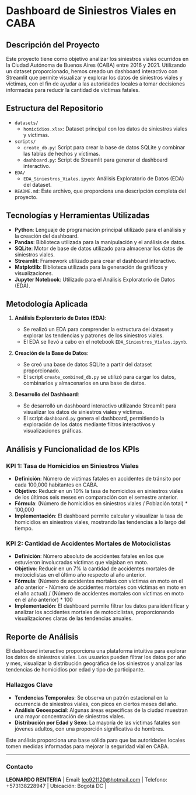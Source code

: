# Dashboard de Siniestros Viales en CABA

## Descripción del Proyecto

Este proyecto tiene como objetivo analizar los siniestros viales ocurridos en la Ciudad Autónoma de Buenos Aires (CABA) entre 2016 y 2021. Utilizando un dataset proporcionado, hemos creado un dashboard interactivo con Streamlit que permite visualizar y explorar los datos de siniestros viales y víctimas, con el fin de ayudar a las autoridades locales a tomar decisiones informadas para reducir la cantidad de víctimas fatales.

## Estructura del Repositorio

- `datasets/`
  - `homicidios.xlsx`: Dataset principal con los datos de siniestros viales y víctimas.
- `scripts/`
  - `create_db.py`: Script para crear la base de datos SQLite y combinar las tablas de hechos y víctimas.
  - `dashboard.py`: Script de Streamlit para generar el dashboard interactivo.
- `EDA/`
  - `EDA_Siniestros_Viales.ipynb`: Análisis Exploratorio de Datos (EDA) del dataset.
- `README.md`: Este archivo, que proporciona una descripción completa del proyecto.

## Tecnologías y Herramientas Utilizadas

- **Python**: Lenguaje de programación principal utilizado para el análisis y la creación del dashboard.
- **Pandas**: Biblioteca utilizada para la manipulación y el análisis de datos.
- **SQLite**: Motor de base de datos utilizado para almacenar los datos de siniestros viales.
- **Streamlit**: Framework utilizado para crear el dashboard interactivo.
- **Matplotlib**: Biblioteca utilizada para la generación de gráficos y visualizaciones.
- **Jupyter Notebook**: Utilizado para el Análisis Exploratorio de Datos (EDA).

## Metodología Aplicada

1. **Análisis Exploratorio de Datos (EDA)**:
   - Se realizó un EDA para comprender la estructura del dataset y explorar las tendencias y patrones de los siniestros viales.
   - El EDA se llevó a cabo en el notebook `EDA_Siniestros_Viales.ipynb`.

2. **Creación de la Base de Datos**:
   - Se creó una base de datos SQLite a partir del dataset proporcionado.
   - El script `create_combined_db.py` se utilizó para cargar los datos, combinarlos y almacenarlos en una base de datos.

3. **Desarrollo del Dashboard**:
   - Se desarrolló un dashboard interactivo utilizando Streamlit para visualizar los datos de siniestros viales y víctimas.
   - El script `dashboard.py` genera el dashboard, permitiendo la exploración de los datos mediante filtros interactivos y visualizaciones gráficas.

## Análisis y Funcionalidad de los KPIs

### KPI 1: Tasa de Homicidios en Siniestros Viales

- **Definición**: Número de víctimas fatales en accidentes de tránsito por cada 100,000 habitantes en CABA.
- **Objetivo**: Reducir en un 10% la tasa de homicidios en siniestros viales de los últimos seis meses en comparación con el semestre anterior.
- **Fórmula**: (Número de homicidios en siniestros viales / Población total) * 100,000
- **Implementación**: El dashboard permite calcular y visualizar la tasa de homicidios en siniestros viales, mostrando las tendencias a lo largo del tiempo.

### KPI 2: Cantidad de Accidentes Mortales de Motociclistas

- **Definición**: Número absoluto de accidentes fatales en los que estuvieron involucradas víctimas que viajaban en moto.
- **Objetivo**: Reducir en un 7% la cantidad de accidentes mortales de motociclistas en el último año respecto al año anterior.
- **Fórmula**: (Número de accidentes mortales con víctimas en moto en el año anterior - Número de accidentes mortales con víctimas en moto en el año actual) / (Número de accidentes mortales con víctimas en moto en el año anterior) * 100
- **Implementación**: El dashboard permite filtrar los datos para identificar y analizar los accidentes mortales de motociclistas, proporcionando visualizaciones claras de las tendencias anuales.

## Reporte de Análisis

El dashboard interactivo proporciona una plataforma intuitiva para explorar los datos de siniestros viales. Los usuarios pueden filtrar los datos por año y mes, visualizar la distribución geográfica de los siniestros y analizar las tendencias de homicidios por edad y tipo de participante.

### Hallazgos Clave

- **Tendencias Temporales**: Se observa un patrón estacional en la ocurrencia de siniestros viales, con picos en ciertos meses del año.
- **Análisis Geoespacial**: Algunas áreas específicas de la ciudad muestran una mayor concentración de siniestros viales.
- **Distribución por Edad y Sexo**: La mayoría de las víctimas fatales son jóvenes adultos, con una proporción significativa de hombres.

Este análisis proporciona una base sólida para que las autoridades locales tomen medidas informadas para mejorar la seguridad vial en CABA.

---

### Contacto

**LEONARDO RENTERIA**  | Email: leo921120@hotmail.com | Telefono: +573138228947 | Ubicación: Bogotá DC |
